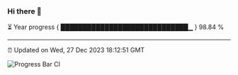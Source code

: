 ### Hi there 👋

⏳ Year progress { █████████████████████████████▁ } 98.84 %

---

⏰ Updated on Wed, 27 Dec 2023 18:12:51 GMT

![Progress Bar CI](https://github.com/liununu/liununu/workflows/Progress%20Bar%20CI/badge.svg)
